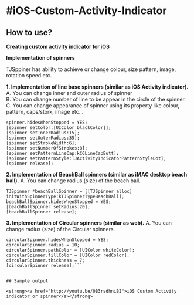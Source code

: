 #iOS-Custom-Activity-Indicator
=============================

## How to use?

<strong><a href="http://www.techjini.com/blog/different-type-custom-activity-indicator-spinner/">Creating custom activity indicator for iOS</a>
</strong>


<strong>Implementation of spinners</strong>

TJSppiner has ability to achieve or change colour, size pattern, image, rotation speed etc.

<strong>1. Implementation of line base spinners (similar as iOS Activity indicator).</strong>
A. You can change inner and outer radius of spinner<br/>
B. You can change number of line to be appear in the circle of the spinner.<br/>
C. You can change appearance of spinner using its property like colour, pattern, caps/stork, image etc...<br/>

``` TJSpinner *spinner = [[TJSpinner alloc] initWithSpinnerType:kTJSpinnerTypeActivityIndicator];
spinner.hidesWhenStopped = YES;
[spinner setColor:[UIColor blackColor]];
[spinner setInnerRadius:15];
[spinner setOuterRadius:35];
[spinner setStrokeWidth:6];
[spinner setNumberOfStrokes:8];
[spinner setPatternLineCap:kCGLineCapButt];
[spinner setPatternStyle:TJActivityIndicatorPatternStyleDot];
[spinner release];
```

<strong>2. Implementation of BeachBall spinners (similar as iMAC desktop beach ball).</strong>
A. You can change radius (size) of the beach ball.

```
TJSpinner *beachBallSpinner = [[TJSpinner alloc] initWithSpinnerType:kTJSpinnerTypeBeachBall];
beachBallSpinner.hidesWhenStopped = YES;
[beachBallSpinner setRadius:20];
[beachBallSpinner release];
```

<strong>3. Implementation of Circular spinners (similar as web).</strong>
A. You can change radius (size) of the Circular spinners.

```TJSpinner *circularSpinner = [[TJSpinner alloc] initWithSpinnerType:kTJCircularSpinner];
circularSpinner.hidesWhenStopped = YES;
circularSpinner.radius = 10;
circularSpinner.pathColor = [UIColor whiteColor];
circularSpinner.fillColor = [UIColor redColor];
circularSpinner.thickness = 7;
[circularSpinner release];```


## Sample output

<strong><a href="http://youtu.be/0B3rsdhniBI">iOS Custom Activity indicator or spinner</a></strong>
